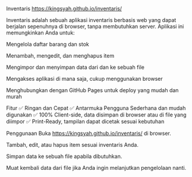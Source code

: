 Inventaris
https://kingsyah.github.io/inventaris/

Inventaris adalah sebuah aplikasi inventaris berbasis web yang dapat berjalan sepenuhnya di browser, tanpa membutuhkan server. Aplikasi ini memungkinkan Anda untuk:

Mengelola daftar barang dan stok

Menambah, mengedit, dan menghapus item

Mengimpor dan menyimpan data dari dan ke sebuah file

Mengakses aplikasi di mana saja, cukup menggunakan browser

Menghubungkan dengan GitHub Pages untuk deploy yang mudah dan murah

Fitur
✅ Ringan dan Cepat
✅ Antarmuka Pengguna Sederhana dan mudah digunakan
✅ 100% Client-side, data disimpan di browser atau di file yang diimpor
✅ Print-Ready, tampilan dapat dicetak sesuai kebutuhan

Penggunaan
Buka https://kingsyah.github.io/inventaris/ di browser.

Tambah, edit, atau hapus item sesuai inventaris Anda.

Simpan data ke sebuah file apabila dibutuhkan.

Muat kembali data dari file jika Anda ingin melanjutkan pengelolaan nanti.
